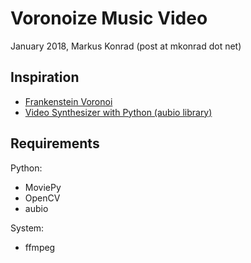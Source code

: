 # Voronoize Music Video

January 2018, Markus Konrad (post at mkonrad dot net)

## Inspiration

* [Frankenstein Voronoi](https://fronkonstin.com/2017/03/07/frankenstein/)
* [Video Synthesizer with Python (aubio library)](https://www.makeartwithpython.com/blog/video-synthesizer-in-python/)

## Requirements

Python: 

* MoviePy
* OpenCV
* aubio

System:

* ffmpeg